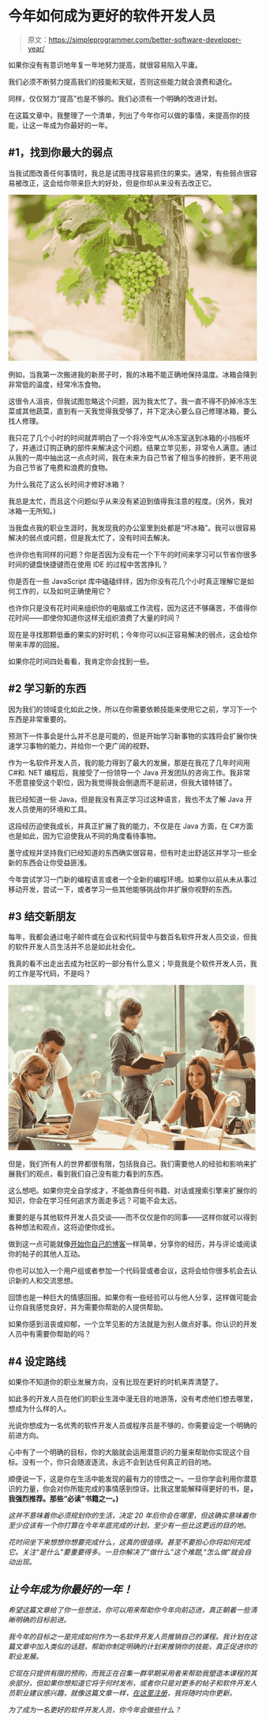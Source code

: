 # 今年如何成为更好的软件开发人员

> 原文：<https://simpleprogrammer.com/better-software-developer-year/>

如果你没有有意识地年复一年地努力提高，就很容易陷入平庸。

我们必须不断努力提高我们的技能和天赋，否则这些能力就会浪费和退化。

同样，仅仅努力“提高”也是不够的。我们必须有一个明确的改进计划。

在这篇文章中，我整理了一个清单，列出了今年你可以做的事情，来提高你的技能，让这一年成为你最好的一年。

## #1，找到你最大的弱点

当我试图改善任何事情时，我总是试图寻找容易抓住的果实。通常，有些弱点很容易被改正，这会给你带来巨大的好处，但是你却从来没有去改正它。



![low hanging fruit](img/b8b35b69bd9ea799f789c86454d6763d.png "low hanging fruit")



例如，当我第一次搬进我的新房子时，我的冰箱不能正确地保持温度。冰箱会降到非常低的温度，经常冷冻食物。

这很令人沮丧，但我试图忽略这个问题，因为我太忙了。我一直不得不扔掉冷冻生菜或其他蔬菜，直到有一天我觉得我受够了，并下定决心要么自己修理冰箱，要么找人修理。

我只花了几个小时的时间就弄明白了一个将冷空气从冷冻室送到冰箱的小挡板坏了，并通过订购正确的部件来解决这个问题。结果立竿见影，非常令人满意。通过从我的一周中抽出这一点点时间，我在未来为自己节省了相当多的挫折，更不用说为自己节省了电费和浪费的食物。

为什么我花了这么长时间才修好冰箱？

我总是太忙，而且这个问题似乎从来没有紧迫到值得我注意的程度。(另外，我对冰箱一无所知。)

当我盘点我的职业生涯时，我发现我的办公室里到处都是“坏冰箱”。我可以很容易解决的弱点或问题，但是我太忙了，没有时间去解决。

也许你也有同样的问题？你是否因为没有花一个下午的时间来学习可以节省你很多时间的键盘快捷键而在使用 IDE 的过程中苦苦挣扎？

你是否在一些 JavaScript 库中磕磕绊绊，因为你没有花几个小时真正理解它是如何工作的，以及如何正确使用它？

也许你只是没有花时间来组织你的电脑或工作流程，因为这还不够痛苦，不值得你花时间——即使你知道你这样无组织浪费了大量的时间？

现在是寻找那颗低垂的果实的好时机；今年你可以纠正容易解决的弱点，这会给你带来丰厚的回报。

如果你花时间四处看看，我肯定你会找到一些。

## #2 学习新的东西

因为我们的领域变化如此之快，所以在你需要依赖技能来使用它之前，学习下一个东西是非常重要的。

预测下一件事会是什么并不总是可能的，但是开始学习新事物的实践将会扩展你快速学习事物的能力，并给你一个更广阔的视野。

作为一名软件开发人员，我的能力得到了最大的发展，那是在我花了几年时间用 C#和. NET 编程后，我接受了一份领导一个 Java 开发团队的咨询工作。我非常不愿意接受这个职位，因为我觉得我会倒退而不是前进，但我大错特错了。

我已经知道一些 Java，但是我没有真正学习过这种语言，我也不太了解 Java 开发人员使用的环境和工具。

这段经历迫使我成长，并真正扩展了我的能力，不仅是在 Java 方面，在 C#方面也是如此，因为它迫使我从不同的角度看待事物。

墨守成规并坚持我们已经知道的东西确实很容易，但有时走出舒适区并学习一些全新的东西会让你受益匪浅。

今年尝试学习一门新的编程语言或者一个全新的编程环境。如果你以前从未从事过移动开发，尝试一下，或者学习一些其他能够挑战你并扩展你视野的东西。

## #3 结交新朋友

每年，我都会通过电子邮件或在会议和代码营中与数百名软件开发人员交谈，但我的软件开发人员生活并不总是如此社会化。

我真的看不出走出去成为社区的一部分有什么意义；毕竟我是个软件开发人员，我的工作是写代码，不是吗？



![High-school students learning in study teens young](img/156cabe1e81ff7f988dcd7c04b733779.png "High-school students learning in study teens young")



但是，我们所有人的世界都很有限，包括我自己。我们需要他人的经验和影响来扩展我们的观点，看到我们自己没有能力看到的东西。

这么想吧。如果你完全自学成才，不能依靠任何书籍、对话或搜索引擎来扩展你的知识，你会在学习任何追求方面走多远？可能不会太远。

重要的是与其他软件开发人员交谈——而不仅仅是你的同事——这样你就可以得到各种想法和观点，这将迫使你成长。

做到这一点可能就像[开始你自己的博客](https://simpleprogrammer.com/2013/12/23/marketing-need-blog/)一样简单，分享你的经历，并与评论或阅读你的帖子的其他人互动。

你也可以加入一个用户组或者参加一个代码营或者会议，这将会给你很多机会去认识新的人和交流思想。

回馈也是一种巨大的情感回报。如果你有一些经验可以与他人分享，这样做可能会让你自我感觉良好，并为需要你帮助的人提供帮助。

如果你感到沮丧或抑郁，一个立竿见影的方法就是为别人做点好事。你认识的开发人员中有需要你帮助的吗？

## #4 设定路线

如果你不知道你的职业发展方向，没有比现在更好的时机来弄清楚了。

如此多的开发人员在他们的职业生涯中漫无目的地游荡，没有考虑他们想去哪里，想成为什么样的人。

光说你想成为一名优秀的软件开发人员或程序员是不够的，你需要设定一个明确的前进方向。

心中有了一个明确的目标，你的大脑就会运用潜意识的力量来帮助你实现这个目标。没有一个，你只会随波逐流，永远不会到达任何真正的目的地。

顺便说一下，这是你在生活中能发现的最有力的领悟之一。一旦你学会利用你潜意识的力量，你会对你所能完成的事情感到惊讶。比我这里能解释得更好的书，是[](http://www.amazon.com/gp/product/0671700758/ref=as_li_ss_tl?ie=UTF8&camp=1789&creative=390957&creativeASIN=0671700758&linkCode=as2&tag=makithecompsi-20)**，我强烈推荐。那些“必读”书籍之一。)**

*这并不意味着你必须规划你的生活，决定 20 年后你会在哪里，但这确实意味着你至少应该有一个你打算在今年年底完成的计划，至少有一些比这更远的目的地。*

*花时间坐下来想想你想要完成什么，这真的很值得。甚至不要担心你将如何完成它。关注“是什么”要重要得多。一旦你解决了“做什么”这个难题,“怎么做”就会自动出现。*

## *让今年成为你最好的一年！*

*希望这篇文章给了你一些想法，你可以用来帮助你今年向前迈进，真正朝着一些清晰明确的目标前进。*

*我今年的目标之一是完成如何作为一名软件开发人员推销自己的课程。我计划在这篇文章中加入类似的话题，帮助你制定明确的计划来推销你的技能，真正促进你的职业发展。*

*它现在只提供有限的预购，而我正在召集一群早期采用者来帮助我塑造本课程的其余部分，但如果你想知道它将于何时发布，或者你只是对更多的帖子和软件开发人员职业建议感兴趣，就像这篇文章一样，[在这里注册](https://simpleprogrammer.com/email)，我将随时向你更新。*

*为了成为一名更好的软件开发人员，你今年会做些什么？*